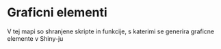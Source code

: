 # Graficni elementi

V tej mapi so shranjene skripte in funkcije, s katerimi se generira graficne
elemente v Shiny-ju


